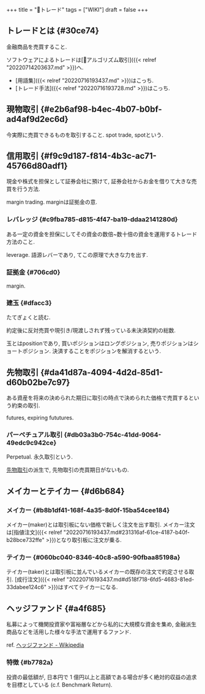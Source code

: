 +++
title = "📝トレード"
tags = ["WIKI"]
draft = false
+++

## トレードとは {#30ce74}

金融商品を売買すること.

ソフトウェアによるトレードは[📝アルゴリズム取引]({{< relref "20220714203637.md" >}})へ.

-   [用語集]({{< relref "20220716193437.md" >}})はこっち.
-   [トレード手法]({{< relref "20220716193728.md" >}})はこっち.


## 現物取引 {#e2b6af98-b4ec-4b07-b0bf-ad4af9d2ec6d}

今実際に売買できるものを取引すること. spot trade, spotという.


## 信用取引 {#f9c9d187-f814-4b3c-ac71-45766d80adf1}

現金や株式を担保として証券会社に預けて, 証券会社からお金を借りて大きな売買を行う方法.

margin trading. marginは証拠金の意.


### レバレッジ {#c9fba785-d815-4f47-ba19-ddaa2141280d}

ある一定の資金を担保にしてその資金の数倍~数十倍の資金を運用するトレード方法のこと.

leverage. 語源レバーであり, てこの原理で大きな力を出す.


### 証拠金 {#706cd0}

margin.


### 建玉 {#dfacc3}

たてぎょくと読む.

約定後に反対売買や現引き/現渡しされず残っている未決済契約の総数.

玉とはpositionであり, 買いポジションはロングポジション, 売りポジションはショートポジション. 決済することをポジションを解消するという.


## 先物取引 {#da41d87a-4094-4d2d-85d1-d60b02be7c97}

ある資産を将来の決められた期日に取引の時点で決められた価格で売買するという約束の取引.

futures, expiring fututures.


### パーペチュアル取引 {#db03a3b0-754c-41dd-9064-49edc9c942ce}

Perpetual. 永久取引という.

[先物取引](#da41d87a-4094-4d2d-85d1-d60b02be7c97)の派生で, 先物取引の売買期日がないもの.


## メイカーとテイカー {#d6b684}


### メイカー {#b8b1df41-168f-4a35-8d0f-15ba54cee184}

メイカー(maker)とは取引板にない価格で新しく注文を出す取引. メイカー注文は[指値注文]({{< relref "20220716193437.md#231316af-61ce-4187-b40f-b28bce732ffe" >}})となり取引板に注文が乗る.


### テイカー {#060bc040-8346-40c8-a590-90fbaa85198a}

テイカー(taker)とは取引板に並んでいるメイカーの既存の注文で約定させる取引. [成行注文]({{< relref "20220716193437.md#d518f718-6fd5-4683-81ed-33dabee124c6" >}})はすべてテイカーになる.


## ヘッジファンド {#a4f685}

私募によって機関投資家や富裕層などから私的に大規模な資金を集め, 金融派生商品などを活用した様々な手法で運用するファンド.

ref. [ヘッジファンド - Wikipedia](http://ja.wikipedia.org/wiki/%E3%83%98%E3%83%83%E3%82%B8%E3%83%95%E3%82%A1%E3%83%B3%E3%83%89)


### 特徴 {#b7782a}

投資の最低額が, 日本円で 1 億円以上と高額である場合が多く絶対的収益の追求を目標としている (c.f. Benchmark Return).
